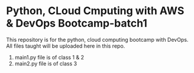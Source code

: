 # Python, CLoud Cmputing with AWS & DevOps Bootcamp-batch1
This repository is for the python, cloud computing bootcamp with DevOps. All files taught will be uploaded here in this repo.

1. main1.py file is of class 1 & 2
2. main2.py file is of class 3

